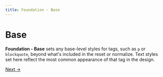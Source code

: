 ```yaml
---
title: Foundation - Base
---
```


# Base

**Foundation - Base** sets any base-level styles for tags, such as `p` or `blockquote`, beyond what's included in the reset or normalize. Text styles set here reflect the most common appearance of that tag in the design.

<a class="btn--b" href="/components/">Next &rarr;</a>

